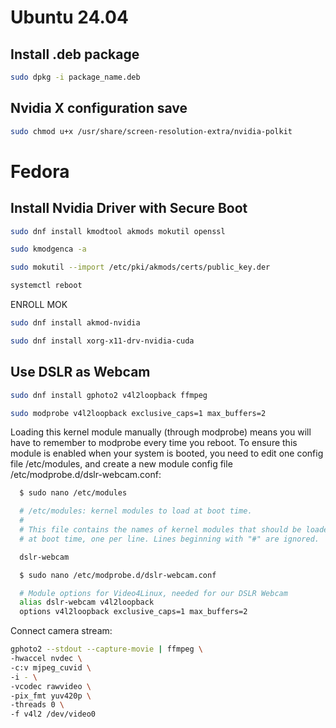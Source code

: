 # Ubuntu 24.04
## Install .deb package
```bash
sudo dpkg -i package_name.deb
```
## Nvidia X configuration save

```bash
sudo chmod u+x /usr/share/screen-resolution-extra/nvidia-polkit
```

# Fedora

## Install Nvidia Driver with Secure Boot

```bash
sudo dnf install kmodtool akmods mokutil openssl
```

```bash
sudo kmodgenca -a
```

```bash
sudo mokutil --import /etc/pki/akmods/certs/public_key.der
```

```bash
systemctl reboot
```

ENROLL MOK

```bash
sudo dnf install akmod-nvidia
```

```bash
sudo dnf install xorg-x11-drv-nvidia-cuda
```

## Use DSLR as Webcam

```bash
sudo dnf install gphoto2 v4l2loopback ffmpeg
```

```bash
sudo modprobe v4l2loopback exclusive_caps=1 max_buffers=2
```

Loading this kernel module manually (through modprobe) means you will have to remember to modprobe every time you reboot. To ensure this module is enabled when your system is booted, you need to edit one config file /etc/modules, and create a new module config file /etc/modprobe.d/dslr-webcam.conf:

```bash
  $ sudo nano /etc/modules

  # /etc/modules: kernel modules to load at boot time.
  #
  # This file contains the names of kernel modules that should be loaded
  # at boot time, one per line. Lines beginning with "#" are ignored.

  dslr-webcam
```

```bash
  $ sudo nano /etc/modprobe.d/dslr-webcam.conf

  # Module options for Video4Linux, needed for our DSLR Webcam
  alias dslr-webcam v4l2loopback
  options v4l2loopback exclusive_caps=1 max_buffers=2
```

Connect camera stream:

```bash
gphoto2 --stdout --capture-movie | ffmpeg \
-hwaccel nvdec \
-c:v mjpeg_cuvid \
-i - \
-vcodec rawvideo \
-pix_fmt yuv420p \
-threads 0 \
-f v4l2 /dev/video0
```




